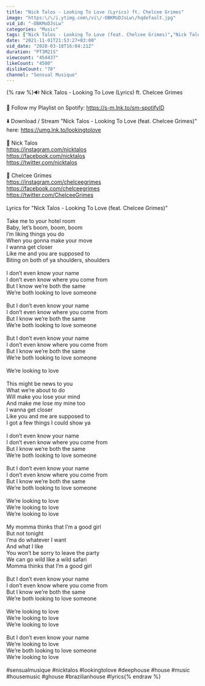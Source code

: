 ```yaml
---
title: "Nick Talos - Looking To Love (Lyrics) ft. Chelcee Grimes"
image: "https:\/\/i.ytimg.com\/vi\/-OBKMoDJsLw\/hqdefault.jpg"
vid_id: "-OBKMoDJsLw"
categories: "Music"
tags: ["Nick Talos - Looking To Love (feat. Chelcee Grimes)","Nick Talos - Looking To Love (Lyrics) ft. Chelcee Grimes","nick talos looking to love lyrics"]
date: "2021-11-01T21:53:27+03:00"
vid_date: "2020-03-18T16:04:21Z"
duration: "PT3M21S"
viewcount: "454437"
likeCount: "4500"
dislikeCount: "70"
channel: "Sensual Musique"
---
```

{% raw %}🔊 Nick Talos - Looking To Love (Lyrics) ft. Chelcee Grimes <br /><br />🌴 Follow my Playlist on Spotify: <a rel="nofollow" target="blank" href="https://s-m.lnk.to/sm-spotifyID">https://s-m.lnk.to/sm-spotifyID</a><br /><br />⬇️ Download / Stream &quot;Nick Talos - Looking To Love (feat. Chelcee Grimes)&quot; here: <a rel="nofollow" target="blank" href="https://umg.lnk.to/lookingtolove">https://umg.lnk.to/lookingtolove</a><br /><br />🎵 Nick Talos<br /><a rel="nofollow" target="blank" href="https://instagram.com/nicktalos">https://instagram.com/nicktalos</a> <br /><a rel="nofollow" target="blank" href="https://facebook.com/nicktalos">https://facebook.com/nicktalos</a><br /><a rel="nofollow" target="blank" href="https://twitter.com/nicktalos">https://twitter.com/nicktalos</a><br /><br />🎵 Chelcee Grimes<br /><a rel="nofollow" target="blank" href="https://instagram.com/chelceegrimes">https://instagram.com/chelceegrimes</a><br /><a rel="nofollow" target="blank" href="https://facebook.com/chelceegrimes">https://facebook.com/chelceegrimes</a><br /><a rel="nofollow" target="blank" href="https://twitter.com/ChelceeGrimes">https://twitter.com/ChelceeGrimes</a><br /><br />Lyrics for &quot;Nick Talos - Looking To Love (feat. Chelcee Grimes)&quot;<br /><br />Take me to your hotel room<br />Baby, let’s boom, boom, boom<br />I’m liking things you do<br />When you gonna make your move<br />I wanna get closer<br />Like me and you are supposed to<br />Biting on both of ya shoulders, shoulders<br /><br />I don’t even know your name<br />I don’t even know where you come from<br />But I know we’re both the same<br />We’re both looking to love someone<br /><br />But I don’t even know your name<br />I don’t even know where you come from<br />But I know we’re both the same<br />We’re both looking to love someone<br /><br />But I don’t even know your name<br />I don’t even know where you come from<br />But I know we’re both the same<br />We’re both looking to love someone<br /><br />We’re looking to love<br /><br />This might be news to you<br />What we’re about to do<br />Will make you lose your mind<br />And make me lose my mine too<br />I wanna get closer<br />Like you and me are supposed to<br />I got a few things I could show ya<br /><br />I don’t even know your name<br />I don’t even know where you come from<br />But I know we’re both the same<br />We’re both looking to love someone<br /><br />But I don’t even know your name<br />I don’t even know where you come from<br />But I know we’re both the same<br />We’re both looking to love someone<br /><br />We’re looking to love<br />We’re looking to love<br />We’re looking to love<br /><br />My momma thinks that I’m a good girl<br />But not tonight<br />I’ma do whatever I want<br />And what I like<br />You won’t be sorry to leave the party<br />We can go wild like a wild safari<br />Momma thinks that I’m a good girl<br /><br />But I don’t even know your name<br />I don’t even know where you come from<br />But I know we’re both the same<br />We’re both looking to love someone<br /><br />We’re looking to love<br />We’re looking to love<br />We’re looking to love<br /><br />But I don’t even know your name<br />We’re looking to love<br />We’re both looking to love someone<br />We’re looking to love<br /><br />#sensualmusique #nicktalos #lookingtolove #deephouse #house #music #housemusic #ghouse #brazilianhouse #lyrics{% endraw %}

